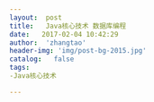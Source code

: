 ```yaml
---
layout:  post
title:   Java核心技术 数据库编程
date:   2017-02-04 10:42:29
author:  'zhangtao'
header-img: 'img/post-bg-2015.jpg'
catalog:   false
tags:
-Java核心技术

---
```



